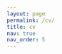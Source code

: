 ```yaml
---
layout: page
permalink: /cv/
title: cv
nav: true
nav_order: 5
---
```


<object data="https://docs.google.com/gview?embedded=true&url={{ site.url }}{{ site.baseurl }}/assets/pdf/cv.pdf" width="1000" height="1000" type="application/pdf"></object>
